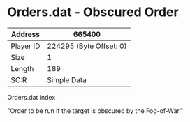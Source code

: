 #  Orders.dat - Obscured Order
Address   | 665400
----------|-------------
Player ID | 224295 (Byte Offset: 0)
Size 	  | 1
Length 	  | 189
SC:R      | Simple Data

Orders.dat index
"Order to be run if the target is obscured by the Fog-of-War."
